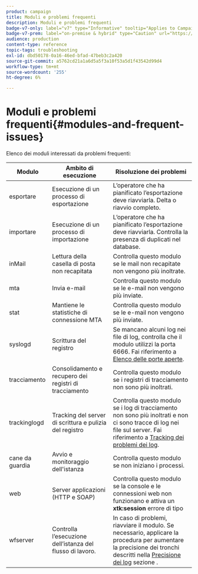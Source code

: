 ```yaml
---
product: campaign
title: Moduli e problemi frequenti
description: Moduli e problemi frequenti
badge-v7-only: label="v7" type="Informative" tooltip="Applies to Campaign Classic v7 only"
badge-v7-prem: label="on-premise & hybrid" type="Caution" url="https://experienceleague.adobe.com/docs/campaign-classic/using/installing-campaign-classic/architecture-and-hosting-models/hosting-models-lp/hosting-models.html?lang=en" tooltip="Applies to on-premise and hybrid deployments only"
audience: production
content-type: reference
topic-tags: troubleshooting
exl-id: dbd50178-0a16-46ed-bfad-47beb3c2a420
source-git-commit: a5762cd21a1a6d5a5f3a10f53a5d1f43542d99d4
workflow-type: tm+mt
source-wordcount: '255'
ht-degree: 6%

---
```


# Moduli e problemi frequenti{#modules-and-frequent-issues}



Elenco dei moduli interessati da problemi frequenti:

<table> 
 <thead> 
  <tr> 
   <th> Modulo </th> 
   <th> Ambito di esecuzione </th> 
   <th> Risoluzione dei problemi </th> 
  </tr> 
 </thead> 
 <tbody> 
  <tr> 
   <td> esportare </td> 
   <td> Esecuzione di un processo di esportazione<br /> </td> 
   <td> L’operatore che ha pianificato l’esportazione deve riavviarla. Delta o riavvio completo.<br /> </td> 
  </tr> 
  <tr> 
   <td> importare </td> 
   <td> Esecuzione di un processo di importazione<br /> </td> 
   <td> L’operatore che ha pianificato l’esportazione deve riavviarla. Controlla la presenza di duplicati nel database.<br /> </td> 
  </tr> 
  <tr> 
   <td> inMail </td> 
   <td> Lettura della casella di posta non recapitata<br /> </td> 
   <td> Controlla questo modulo se le mail non recapitate non vengono più inoltrate.<br /> </td> 
  </tr> 
  <tr> 
   <td> mta </td> 
   <td> Invia e-mail<br /> </td> 
   <td> Controlla questo modulo se le e-mail non vengono più inviate.<br /> </td> 
  </tr> 
  <tr> 
   <td> stat </td> 
   <td> Mantiene le statistiche di connessione MTA<br /> </td> 
   <td> Controlla questo modulo se le e-mail non vengono più inviate.<br /> </td> 
  </tr> 
  <tr> 
   <td> syslogd </td> 
   <td> Scrittura del registro<br /> </td> 
   <td> Se mancano alcuni log nei file di log, controlla che il modulo utilizzi la porta 6666. Fai riferimento a <a href="../../production/using/general-architecture.md#list-of-open-ports" target="_blank">Elenco delle porte aperte</a>.<br /> </td> 
  </tr> 
  <tr> 
   <td> tracciamento </td> 
   <td> Consolidamento e recupero dei registri di tracciamento<br /> </td> 
   <td> Controlla questo modulo se i registri di tracciamento non sono più inoltrati.<br /> </td> 
  </tr> 
  <tr> 
   <td> trackinglogd </td> 
   <td> Tracking del server di scrittura e pulizia del registro<br /> </td> 
   <td> Controlla questo modulo se i log di tracciamento non sono più inoltrati e non ci sono tracce di log nei file sul server. Fai riferimento a <a href="../../production/using/tracking-logs-issues.md" target="_blank">Tracking dei problemi dei log</a>.<br /> </td> 
  </tr> 
  <tr> 
   <td> cane da guardia </td> 
   <td> Avvio e monitoraggio dell'istanza<br /> </td> 
   <td> Controlla questo modulo se non iniziano i processi.<br /> </td> 
  </tr> 
  <tr> 
   <td> web </td> 
   <td> Server applicazioni (HTTP e SOAP)<br /> </td> 
   <td> Controlla questo modulo se la console e le connessioni web non funzionano e attiva un <strong>xtk:session</strong> errore di tipo<br /> </td> 
  </tr> 
  <tr> 
   <td> wfserver </td> 
   <td> Controlla l’esecuzione dell’istanza del flusso di lavoro.<br /> </td> 
   <td> In caso di problemi, riavviare il modulo. Se necessario, applicare la procedura per aumentare la precisione dei tronchi descritti nella <a href="../../production/using/log-precision.md" target="_blank">Precisione dei log</a> sezione .<br /> </td> 
  </tr> 
 </tbody> 
</table>
